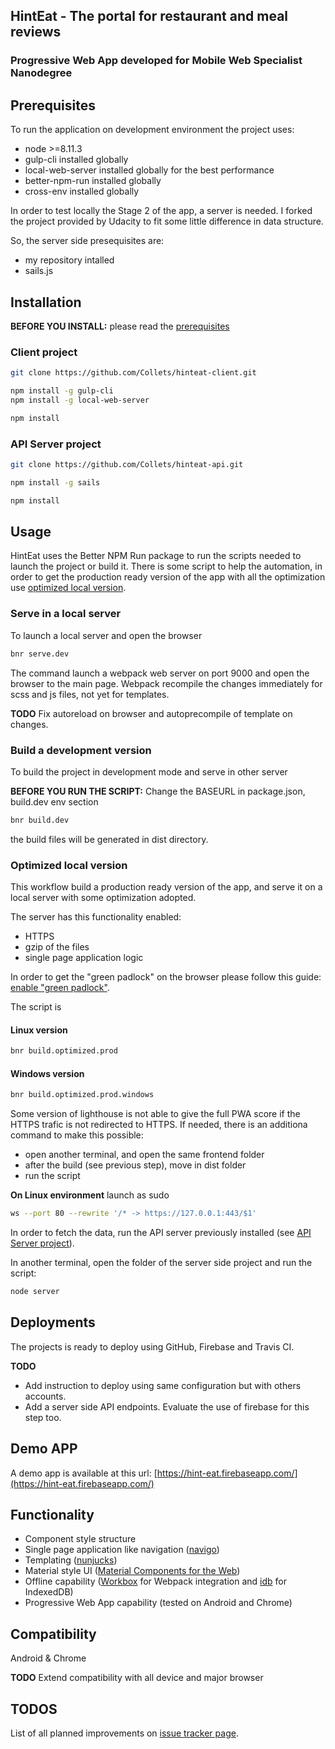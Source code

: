 ## HintEat - The portal for restaurant and meal reviews
### Progressive Web App developed for Mobile Web Specialist Nanodegree

## Prerequisites

To run the application on development environment the project uses:
* node >=8.11.3
* gulp-cli installed globally
* local-web-server installed globally for the best performance
* better-npm-run installed globally
* cross-env installed globally

In order to test locally the Stage 2 of the app, a server is needed. I forked the project provided by Udacity to fit some little difference in data structure.

So, the server side presequisites are:
* my repository intalled
* sails.js

## Installation

**BEFORE YOU INSTALL:** please read the [prerequisites](#prerequisites)

### Client project

```bash
git clone https://github.com/Collets/hinteat-client.git
```

```bash
npm install -g gulp-cli
npm install -g local-web-server

npm install
```

### API Server project

```bash
git clone https://github.com/Collets/hinteat-api.git
```

```bash
npm install -g sails

npm install
```

## Usage

HintEat uses the Better NPM Run package to run the scripts needed to launch the project or build it.
There is some script to help the automation, in order to get the production ready version of the app with all the optimization use [optimized local version](#optimized-local-version).

### Serve in a local server

To launch a local server and open the browser
```bash
bnr serve.dev
```

The command launch a webpack web server on port 9000 and open the browser to the main page.
Webpack recompile the changes immediately for scss and js files, not yet for templates.

**TODO** Fix autoreload on browser and autoprecompile of template on changes.

### Build a development version

To build the project in development mode and serve in other server

**BEFORE YOU RUN THE SCRIPT:** Change the BASEURL in package.json, build.dev env section

```bash
bnr build.dev
```

the build files will be generated in dist directory.

### Optimized local version

This workflow build a production ready version of the app, and serve it on a local server with some optimization adopted.

The server has this functionality enabled:
* HTTPS
* gzip of the files
* single page application logic

In order to get the "green padlock" on the browser please follow this guide: [enable "green padlock"](https://github.com/lwsjs/local-web-server/wiki/How-to-get-the-%22green-padlock%22-using-the-built-in-certificate).

The script is

#### Linux version

```bash
bnr build.optimized.prod
```

#### Windows version

```bash
bnr build.optimized.prod.windows
```

Some version of lighthouse is not able to give the full PWA score if the HTTPS trafic is not redirected to HTTPS.
If needed, there is an additiona command to make this possible:
* open another terminal, and open the same frontend folder
* after the build (see previous step), move in dist folder
* run the script

**On Linux environment**  launch as sudo

```bash
ws --port 80 --rewrite '/* -> https://127.0.0.1:443/$1'
```

In order to fetch the data, run the API server previously installed (see [API Server project](#api-server-project)).

In another terminal, open the folder of the server side project and run the script:

```bash
node server
```

## Deployments

The projects is ready to deploy using GitHub, Firebase and Travis CI.

**TODO** 

* Add instruction to deploy using same configuration but with others accounts.
* Add a server side API endpoints. Evaluate the use of firebase for this step too.

## Demo APP

A demo app is available at this url: [https://hint-eat.firebaseapp.com/](https://hint-eat.firebaseapp.com/)

## Functionality

* Component style structure
* Single page application like navigation ([navigo](https://github.com/krasimir/navigo))
* Templating ([nunjucks](https://mozilla.github.io/nunjucks/))
* Material style UI ([Material Components for the Web](https://material.io/components/web/))
* Offline capability ([Workbox](https://developers.google.com/web/tools/workbox/) for Webpack integration and [idb](https://github.com/jakearchibald/idb) for IndexedDB)
* Progressive Web App capability (tested on Android and Chrome)

## Compatibility

Android & Chrome

**TODO** Extend compatibility with all device and major browser

## TODOS

List of all planned improvements on [issue tracker page](https://github.com/Collets/hinteat-client/issues/18).
